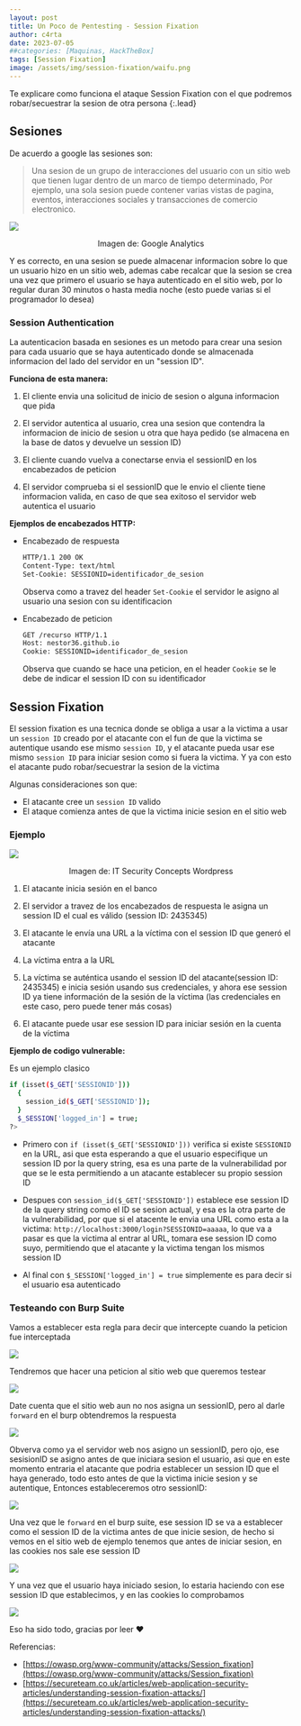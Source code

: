 ```yaml
---
layout: post
title: Un Poco de Pentesting - Session Fixation
author: c4rta
date: 2023-07-05
##categories: [Maquinas, HackTheBox]
tags: [Session Fixation]
image: /assets/img/session-fixation/waifu.png
---
```

Te explicare como funciona el ataque Session Fixation con el que podremos robar/secuestrar la sesion de otra persona
{:.lead}

## Sesiones

De acuerdo a google las sesiones son:

> Una sesion de un grupo de interacciones del usuario con un sitio web que tienen lugar dentro de un marco de tiempo determinado, Por ejemplo, una sola sesion puede contener varias vistas de pagina, eventos, interacciones sociales y transacciones de comercio electronico.

![](https://lh3.googleusercontent.com/jYib9rNgrLOavCGfEaMPqJNOIf6cN5aHqsZpXAKPP1IVOUM3iFImIIxMW_AnWHlI5xKJ=w1100)
<center>Imagen de: Google Analytics</center>

Y es correcto, en una sesion se puede almacenar informacion sobre lo que un usuario hizo en un sitio web, ademas cabe recalcar que la sesion se crea una vez que primero el usuario se haya autenticado en el sitio web, por lo regular duran 30 minutos o hasta media noche (esto puede varias si el programador lo desea)

### Session Authentication

La autenticacion basada en sesiones es un metodo para crear una sesion para cada usuario que se haya autenticado donde se almacenada informacion del lado del servidor en un "session ID".

**Funciona de esta manera:**

1. El cliente envia una solicitud de inicio de sesion o alguna informacion que pida

2. El servidor autentica al usuario, crea una sesion que contendra la informacion de inicio de sesion u otra que haya pedido (se almacena en la base de datos y devuelve un session ID)

3. El cliente cuando vuelva a conectarse envia el sessionID en los encabezados de peticion

4. El servidor comprueba si el sessionID que le envio el cliente tiene informacion valida, en caso de que sea exitoso el servidor web autentica el usuario

**Ejemplos de encabezados HTTP:**

- Encabezado de respuesta

    ```bash
    HTTP/1.1 200 OK
    Content-Type: text/html
    Set-Cookie: SESSIONID=identificador_de_sesion
    ```
    Observa como a travez del header ```Set-Cookie``` el servidor le asigno al usuario una sesion con su identificacion

- Encabezado de peticion

    ```bash
    GET /recurso HTTP/1.1
    Host: nestor36.github.io
    Cookie: SESSIONID=identificador_de_sesion
    ```
    Observa que cuando se hace una peticion, en el header ```Cookie``` se le debe de indicar el session ID con su identificador

## Session Fixation

El session fixation es una tecnica donde se obliga a usar a la victima a usar un ```session ID``` creado por el atacante con el fun de que la victima se autentique usando ese mismo ```session ID```, y el atacante pueda usar ese mismo ```session ID``` para iniciar sesion como si fuera la victima.
Y ya con esto el atacante pudo robar/secuestrar la sesion de la victima

Algunas consideraciones son que:

- El atacante cree un ```session ID``` valido
- El ataque comienza antes de que la victima inicie sesion en el sitio web

### Ejemplo

![](https://compsecurityconcepts.files.wordpress.com/2013/11/session-fixation.png)

<center>Imagen de: IT Security Concepts Wordpress</center>

1. El atacante inicia sesión en el banco

2. El servidor a travez de los encabezados de respuesta le asigna un session ID el cual es válido (session ID: 2435345)

3. El atacante le envía una URL a la víctima con el session ID que generó el atacante

4. La víctima entra a la URL

5. La víctima se auténtica usando el session ID del atacante(session ID: 2435345) e inicia sesión usando sus credenciales, y ahora ese session ID ya tiene información de la sesión de la víctima (las credenciales en este caso, pero puede tener más cosas)

6. El atacante puede usar ese session ID para iniciar sesión en la cuenta de la víctima

**Ejemplo de codigo vulnerable:**

Es un ejemplo clasico

```bash
if (isset($_GET['SESSIONID'])) 
  {
    session_id($_GET['SESSIONID']);
  }
  $_SESSION['logged_in'] = true;
?>
```

- Primero con ```if (isset($_GET['SESSIONID']))``` verifica si existe ```SESSIONID``` en la URL, asi que esta esperando a que el usuario especifique un session ID por la query string, esa es una parte de la vulnerabilidad por que se le esta permitiendo a un atacante establecer su propio session ID

- Despues con ```session_id($_GET['SESSIONID'])``` establece ese session ID de la query string como el ID se sesion actual, y esa es la otra parte de la vulnerabilidad, por que si el atacente le envia una URL como esta a la victima: ```http://localhost:3000/login?SESSIONID=aaaaa```, lo que va a pasar es que la victima al entrar al URL, tomara ese session ID como suyo, permitiendo que el atacante y la victima tengan los mismos session ID

- Al final con ```$_SESSION['logged_in'] = true``` simplemente es para decir si el usuario esa autenticado

### Testeando con Burp Suite

Vamos a establecer esta regla para decir que intercepte cuando la peticion fue interceptada

![](/assets/img/session-fixation/0.png)

Tendremos que hacer una peticion al sitio web que queremos testear

![](/assets/img/session-fixation/1.png)

Date cuenta que el sitio web aun no nos asigna un sessionID, pero al darle ```forward``` en el burp obtendremos la respuesta

![](/assets/img/session-fixation/2.png)

Obverva como ya el servidor web nos asigno un sessionID, pero ojo, ese sesisionID se asigno antes de que iniciara sesion el usuario, asi que en este momento entraria el atacante que podria establecer un session ID que el haya generado, todo esto antes de que la victima inicie sesion y se autentique, Entonces estableceremos otro sessionID:

![](/assets/img/session-fixation/3.png)

Una vez que le ```forward``` en el burp suite, ese session ID se va a establecer como el session ID de la victima antes de que inicie sesion, de hecho si vemos en el sitio web de ejemplo tenemos que antes de iniciar sesion, en las cookies nos sale ese session ID

![](/assets/img/session-fixation/4.png)

Y una vez que el usuario haya iniciado sesion, lo estaria haciendo con ese session ID que establecimos, y en las cookies lo comprobamos

![](/assets/img/session-fixation/5.png)

Eso ha sido todo, gracias por leer ❤

Referencias:

- [https://owasp.org/www-community/attacks/Session_fixation](https://owasp.org/www-community/attacks/Session_fixation)
- [https://secureteam.co.uk/articles/web-application-security-articles/understanding-session-fixation-attacks/](https://secureteam.co.uk/articles/web-application-security-articles/understanding-session-fixation-attacks/)


